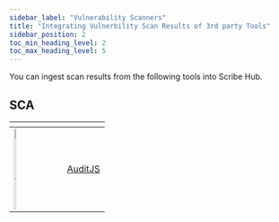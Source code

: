 ```yaml
---
sidebar_label: "Vulnerability Scanners"
title: "Integrating Vulnerbility Scan Results of 3rd party Tools"
sidebar_position: 2
toc_min_heading_level: 2
toc_max_heading_level: 5
---
```

You can ingest scan results from the following tools into Scribe Hub.

## SCA
| <!-- -->    | <!-- -->    |			
|----------------|---------------------|
|	<img src='../../..//img/integrations/npm.svg' alt='AuditJS' width='10%'/>	|[	AuditJS	]()|
